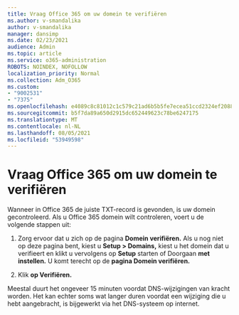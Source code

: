 ```yaml
---
title: Vraag Office 365 om uw domein te verifiëren
ms.author: v-smandalika
author: v-smandalika
manager: dansimp
ms.date: 02/23/2021
audience: Admin
ms.topic: article
ms.service: o365-administration
ROBOTS: NOINDEX, NOFOLLOW
localization_priority: Normal
ms.collection: Adm_O365
ms.custom:
- "9002531"
- "7375"
ms.openlocfilehash: e4089c8c81012c1c579c21ad6b5b5fe7ecea51ccd2324ef208818bb7242e4af4
ms.sourcegitcommit: b5f7da89a650d2915dc652449623c78be6247175
ms.translationtype: MT
ms.contentlocale: nl-NL
ms.lasthandoff: 08/05/2021
ms.locfileid: "53949598"
---
```

# <a name="ask-office-365-to-verify-your-domain"></a>Vraag Office 365 om uw domein te verifiëren

Wanneer in Office 365 de juiste TXT-record is gevonden, is uw domein gecontroleerd. Als u Office 365 domein wilt controleren, voert u de volgende stappen uit:

1. Zorg ervoor dat u zich op de pagina **Domein verifiëren.** Als u nog niet op deze pagina bent, kiest u **Setup > Domains,** kiest u het domein dat u verifieert en klikt u vervolgens op **Setup** starten of Doorgaan **met instellen.** U komt terecht op de **pagina Domein verifiëren.**

2. Klik **op Verifiëren.**

Meestal duurt het ongeveer 15 minuten voordat DNS-wijzigingen van kracht worden. Het kan echter soms wat langer duren voordat een wijziging die u hebt aangebracht, is bijgewerkt via het DNS-systeem op internet.

